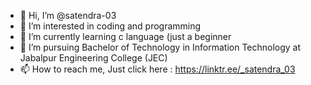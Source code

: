 - 👋 Hi, I’m @satendra-03
- 👀 I’m interested in coding and programming
- 🌱 I’m currently learning c language (just a beginner
- 💞️ I’m pursuing Bachelor of Technology in Information Technology at Jabalpur Engineering College (JEC)
- 📫 How to reach me, Just click here : https://linktr.ee/_satendra_03

<!---
satendra-03/satendra-03 is a ✨ special ✨ repository because its `README.md` (this file) appears on your GitHub profile.
You can click the Preview link to take a look at your changes.
--->
